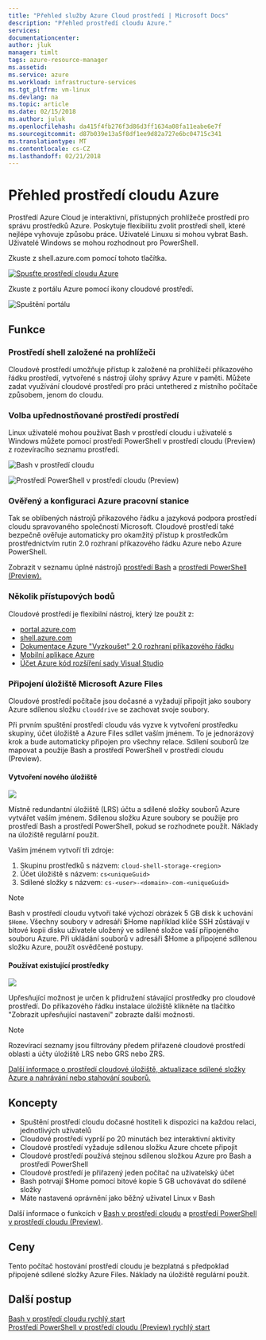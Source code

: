 ```yaml
---
title: "Přehled služby Azure Cloud prostředí | Microsoft Docs"
description: "Přehled prostředí cloudu Azure."
services: 
documentationcenter: 
author: jluk
manager: timlt
tags: azure-resource-manager
ms.assetid: 
ms.service: azure
ms.workload: infrastructure-services
ms.tgt_pltfrm: vm-linux
ms.devlang: na
ms.topic: article
ms.date: 02/15/2018
ms.author: juluk
ms.openlocfilehash: da415f4fb276f3d86d3ff1634a08fa11eabe6e7f
ms.sourcegitcommit: d87b039e13a5f8df1ee9d82a727e6bc04715c341
ms.translationtype: MT
ms.contentlocale: cs-CZ
ms.lasthandoff: 02/21/2018
---
```

# <a name="overview-of-azure-cloud-shell"></a>Přehled prostředí cloudu Azure
Prostředí Azure Cloud je interaktivní, přístupných prohlížeče prostředí pro správu prostředků Azure.
Poskytuje flexibilitu zvolit prostředí shell, které nejlépe vyhovuje způsobu práce.
Uživatelé Linuxu si mohou vybrat Bash. Uživatelé Windows se mohou rozhodnout pro PowerShell.

Zkuste z shell.azure.com pomocí tohoto tlačítka.

[![](https://shell.azure.com/images/launchcloudshell.png "Spusťte prostředí cloudu Azure")](https://shell.azure.com)

Zkuste z portálu Azure pomocí ikony cloudové prostředí.

![Spuštění portálu](media/overview/portal-launch-icon.png)

## <a name="features"></a>Funkce
### <a name="browser-based-shell-experience"></a>Prostředí shell založené na prohlížeči
Cloudové prostředí umožňuje přístup k založené na prohlížeči příkazového řádku prostředí, vytvořené s nástroji úlohy správy Azure v paměti.
Můžete zadat využívání cloudové prostředí pro práci untethered z místního počítače způsobem, jenom do cloudu.

### <a name="choice-of-preferred-shell-experience"></a>Volba upřednostňované prostředí prostředí
Linux uživatelé mohou používat Bash v prostředí cloudu i uživatelé s Windows můžete pomocí prostředí PowerShell v prostředí cloudu (Preview) z rozevíracího seznamu prostředí.

![Bash v prostředí cloudu](media/overview/overview-bash-pic.png)

![Prostředí PowerShell v prostředí cloudu (Preview)](media/overview/overview-ps-pic.png)

### <a name="authenticated-and-configured-azure-workstation"></a>Ověřený a konfiguraci Azure pracovní stanice
Tak se oblíbených nástrojů příkazového řádku a jazyková podpora prostředí cloudu spravovaného společností Microsoft. Cloudové prostředí také bezpečně ověřuje automaticky pro okamžitý přístup k prostředkům prostřednictvím rutin 2.0 rozhraní příkazového řádku Azure nebo Azure PowerShell.

Zobrazit v seznamu úplné nástrojů [prostředí Bash](features.md#tools) a [prostředí PowerShell (Preview).](features-powershell.md#tools)

### <a name="multiple-access-points"></a>Několik přístupových bodů
Cloudové prostředí je flexibilní nástroj, který lze použít z:
* [portal.azure.com](https://portal.azure.com)
* [shell.azure.com](https://shell.azure.com)
* [Dokumentace Azure "Vyzkoušet" 2.0 rozhraní příkazového řádku](https://docs.microsoft.com/cli/azure/overview?view=azure-cli-latest)
* [Mobilní aplikace Azure](https://azure.microsoft.com/features/azure-portal/mobile-app/)
* [Účet Azure kód rozšíření sady Visual Studio](https://marketplace.visualstudio.com/items?itemName=ms-vscode.azure-account)

### <a name="connect-your-microsoft-azure-files-storage"></a>Připojení úložiště Microsoft Azure Files
Cloudové prostředí počítače jsou dočasné a vyžadují připojit jako soubory Azure sdílenou složku `clouddrive` se zachovat svoje soubory.

Při prvním spuštění prostředí cloudu vás vyzve k vytvoření prostředku skupiny, účet úložiště a Azure Files sdílet vaším jménem. To je jednorázový krok a bude automaticky připojen pro všechny relace. Sdílení souborů lze mapovat a použije Bash a prostředí PowerShell v prostředí cloudu (Preview).

#### <a name="create-new-storage"></a>Vytvoření nového úložiště
![](media/overview/basic-storage.png)

Místně redundantní úložiště (LRS) účtu a sdílené složky souborů Azure vytvářet vaším jménem. Sdílenou složku Azure soubory se použije pro prostředí Bash a prostředí PowerShell, pokud se rozhodnete použít. Náklady na úložiště regulární použít.

Vaším jménem vytvoří tři zdroje:
1. Skupinu prostředků s názvem: `cloud-shell-storage-<region>`
2. Účet úložiště s názvem: `cs<uniqueGuid>`
3. Sdílené složky s názvem: `cs-<user>-<domain>-com-<uniqueGuid>`

> [!Note]
> Bash v prostředí cloudu vytvoří také výchozí obrázek 5 GB disk k uchování `$Home`. Všechny soubory v adresáři $Home například klíče SSH zůstávají v bitové kopii disku uživatele uložený ve sdílené složce vaší připojeného souboru Azure. Při ukládání souborů v adresáři $Home a připojené sdílenou složku Azure, použít osvědčené postupy.

#### <a name="use-existing-resources"></a>Používat existující prostředky
![](media/overview/advanced-storage.png)

Upřesňující možnost je určen k přidružení stávající prostředky pro cloudové prostředí.
Do příkazového řádku instalace úložiště klikněte na tlačítko "Zobrazit upřesňující nastavení" zobrazte další možnosti.

> [!Note]
> Rozevírací seznamy jsou filtrovány předem přiřazené cloudové prostředí oblasti a účty úložiště LRS nebo GRS nebo ZRS.

[Další informace o prostředí cloudové úložiště, aktualizace sdílené složky Azure a nahrávání nebo stahování souborů.](persisting-shell-storage.md)

## <a name="concepts"></a>Koncepty
* Spuštění prostředí cloudu dočasné hostiteli k dispozici na každou relaci, jednotlivých uživatelů
* Cloudové prostředí vyprší po 20 minutách bez interaktivní aktivity
* Cloudové prostředí vyžaduje sdílenou složku Azure chcete připojit
* Cloudové prostředí používá stejnou sdílenou složkou Azure pro Bash a prostředí PowerShell
* Cloudové prostředí je přiřazený jeden počítač na uživatelský účet
* Bash potrvají $Home pomocí bitové kopie 5 GB uchovávat do sdílené složky
* Máte nastavená oprávnění jako běžný uživatel Linux v Bash

Další informace o funkcích v [Bash v prostředí cloudu](features.md) a [prostředí PowerShell v prostředí cloudu (Preview)](features-powershell.md).

## <a name="pricing"></a>Ceny
Tento počítač hostování prostředí cloudu je bezplatná s předpoklad připojené sdílené složky Azure Files. Náklady na úložiště regulární použít.

## <a name="next-steps"></a>Další postup
[Bash v prostředí cloudu rychlý start](quickstart.md) <br>
[Prostředí PowerShell v prostředí cloudu (Preview) rychlý start](quickstart-powershell.md)